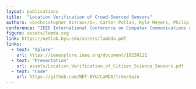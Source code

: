 ```yaml
---
layout: publications
title:  "Location Verification of Crowd-Sourced Sensors"
authors: <b>Christopher Kitras</b>, Carter Pollan, Kyle Meyers, Philip Lundrigan
conference: "IEEE International Conference on Computer Communications and Networks (ICCCN), 2023"
figure: assets/lamda.svg
link: https://netlab.byu.edu/assets/lambda.pdf
links:
  - text: "Xplore"
    url: https://ieeexplore.ieee.org/document/10230111
  - text: "Presentation"
    url: assets/Location_Verification_of_Citizen_Science_Sensors.pdf
  - text: "Code"
    url: https://github.com/NET-BYU/LaMDA/tree/main
---
```

